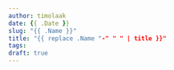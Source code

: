 ```yaml
---
author: timolaak
date: {{ .Date }}
slug: "{{ .Name }}"
title: "{{ replace .Name "-" " " | title }}"
tags:
draft: true
---
```


